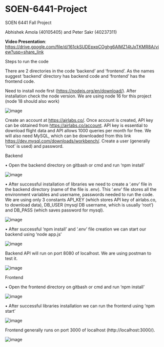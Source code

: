 # SOEN-6441-Project
SOEN 6441 Fall Project 

Abhishek Amola (40105405) and Peter Sakr (40237311)

**Video Presentation**: https://drive.google.com/file/d/161ckSUDEpxpCOghg6AIMZ14tJxTKMR8A/view?usp=share_link

Steps to run the code


There are 2 directories in the code ‘backend’ and ‘frontend’. As the names suggest ‘backend’ directory has backend code and ‘frontend’ has the frontend code.

Need to install node first (https://nodejs.org/en/download/). After installation check the node version. We are using node 16 for this project (node 18 should also work)

![image](https://user-images.githubusercontent.com/15613143/201775046-41c9f18b-987e-4ffb-8b82-669e109ff12e.png)

 
Create an account at https://airlabs.co/. Once account is created, API key can be obtained from https://airlabs.co/account. API key is essential to download flight data and API allows 1000 queries per month for free.
We will also need MySQL, which can be downloaded from this link https://dev.mysql.com/downloads/workbench/. Create a user (generally ‘root’ is used) and password.

Backend

•	Open the backend directory on gitbash or cmd and run ‘npm install’

![image](https://user-images.githubusercontent.com/15613143/201775007-93bbb367-0c8c-45bd-8395-1291c443ae91.png)
 

•	After successful installation of libraries we need to create a ‘.env’ file in the backend directory  (name of the file is .env). This ‘.env’ file stores all the environment variables and username, passwords needed to run the code.
We are using only 3 constants API_KEY (which stores API key of airlabs.co, to download data), DB_USER (mysql DB username, which is usually ‘root’) and DB_PASS (which saves password for mysql).

![image](https://user-images.githubusercontent.com/15613143/201774980-79cdd0e9-5a8e-472d-8105-ee7866c023d6.png)
 

•	After successful ‘npm install’ and ‘.env’ file creation we can start our backend using ‘node app.js’

 ![image](https://user-images.githubusercontent.com/15613143/201774936-b2ae7d10-7ef7-4ee4-9a5c-22bb2b741729.png)

Backend API will run on port 8080 of localhost. We are using postman to test it.

![image](https://user-images.githubusercontent.com/15613143/201774912-ecb8b13e-5789-449a-a8fb-3276258e0cf4.png)

 

Frontend

•	Open the frontend directory on gitbash or cmd and run ‘npm install’

 ![image](https://user-images.githubusercontent.com/15613143/201774879-4ae8d389-8d66-42dc-b4ec-e9a4b8369f1e.png)

•	After successful libraries installation we can run the frontend using ‘npm start’

![image](https://user-images.githubusercontent.com/15613143/201774817-7a3ebc30-812e-4bec-b1e0-a4719fddee59.png)

Frontend generally runs on port 3000 of localhost (http://localhost:3000/).

![image](https://user-images.githubusercontent.com/15613143/201774172-de96ca4e-c4df-4ddc-a63f-d1e8784e2912.png)

 


